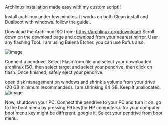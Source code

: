 Archlinux installation made easy with my custom script!!

Install archlinux under few minutes. It works on both Clean install and Dualboot with windows.
follow the guide..

Download the Archlinux ISO from: https://archlinux.org/download/
Scroll down on the download page and download from your nearest mirror.
User any flashing Tool. I am using Balena Etcher. you can use Rufus also.

![image](https://github.com/user-attachments/assets/ce9015fd-508b-4b2f-ba4e-bea7c1ec83da)

Connect a pendrive. Select Flash from file and select your downloaded archlinux ISO. then select target and select your pendrive. then click on flash.
Once finished, safely eject your pendrive.

open disk management on windows and shrink a volume from your drive (20 GB minimum recommanded). I am shrinking 64 GB. Keep it unallocated.
![image](https://github.com/user-attachments/assets/1178a6ae-d94d-4071-a821-136d097db8ee)

Now, shutdown your PC.
Connect the pendrive to your PC and turn it on. go to the boot menu by pressing F9 key(for HP computers). for your computer boot menu key might be diffrerent. google it.
Select your pendrive from boot menu. 
